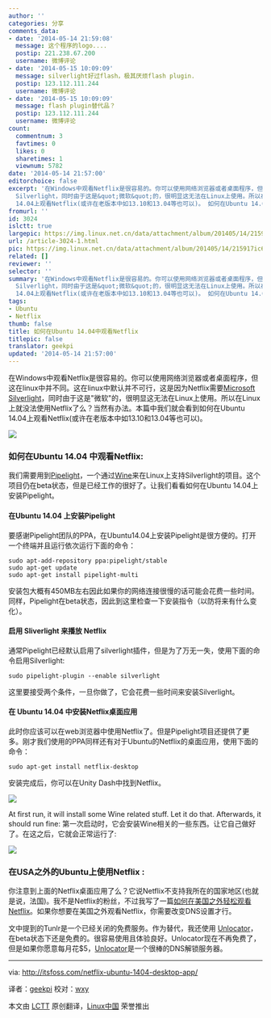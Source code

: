 ```yaml
---
author: ''
categories: 分享
comments_data:
- date: '2014-05-14 21:59:08'
  message: 这个程序的logo....
  postip: 221.238.67.200
  username: 微博评论
- date: '2014-05-15 10:09:09'
  message: silverlight好过flash，极其厌烦flash plugin.
  postip: 123.112.111.244
  username: 微博评论
- date: '2014-05-15 10:09:09'
  message: flash plugin替代品？
  postip: 123.112.111.244
  username: 微博评论
count:
  commentnum: 3
  favtimes: 0
  likes: 0
  sharetimes: 1
  viewnum: 5782
date: '2014-05-14 21:57:00'
editorchoice: false
excerpt: '在Windows中观看Netflix是很容易的。你可以使用网络浏览器或者桌面程序，但这在linux中并不同。这在linux中默认并不可行，这是因为Netflix需要Microsoft
  Silverlight，同时由于这是&quot;微软&quot;的，很明显这无法在Linux上使用。所以在Linux上就没法使用Netflix了么？当然有办法。本篇中我们就会看到如何在Ubuntu
  14.04上观看Netflix(或许在老版本中如13.10和13.04等也可以)。 如何在Ubuntu 14.04 中观看Netflix: 我们需要用到Pipelight，一个通过Wine来在Linux上支持Silverlight的项目。这个项目仍在beta状态，但是已经工作的很好了。让我们看看'
fromurl: ''
id: 3024
islctt: true
largepic: https://img.linux.net.cn/data/attachment/album/201405/14/215917ic66cw9cc2p7w09t.jpg
url: /article-3024-1.html
pic: https://img.linux.net.cn/data/attachment/album/201405/14/215917ic66cw9cc2p7w09t.jpg.thumb.jpg
related: []
reviewer: ''
selector: ''
summary: '在Windows中观看Netflix是很容易的。你可以使用网络浏览器或者桌面程序，但这在linux中并不同。这在linux中默认并不可行，这是因为Netflix需要Microsoft
  Silverlight，同时由于这是&quot;微软&quot;的，很明显这无法在Linux上使用。所以在Linux上就没法使用Netflix了么？当然有办法。本篇中我们就会看到如何在Ubuntu
  14.04上观看Netflix(或许在老版本中如13.10和13.04等也可以)。 如何在Ubuntu 14.04 中观看Netflix: 我们需要用到Pipelight，一个通过Wine来在Linux上支持Silverlight的项目。这个项目仍在beta状态，但是已经工作的很好了。让我们看看'
tags:
- Ubuntu
- Netflix
thumb: false
title: 如何在Ubuntu 14.04中观看Netflix
titlepic: false
translator: geekpi
updated: '2014-05-14 21:57:00'
---
```


在Windows中观看Netflix是很容易的。你可以使用网络浏览器或者桌面程序，但这在linux中并不同。这在linux中默认并不可行，这是因为Netflix需要[Microsoft Silverlight](http://www.microsoft.com/silverlight/)，同时由于这是"微软"的，很明显这无法在Linux上使用。所以在Linux上就没法使用Netflix了么？当然有办法。本篇中我们就会看到如何在Ubuntu 14.04上观看Netflix(或许在老版本中如13.10和13.04等也可以)。


![](/data/attachment/album/201405/14/215917ic66cw9cc2p7w09t.jpg)


### 如何在Ubuntu 14.04 中观看Netflix:


我们需要用到[Pipelight](http://fds-team.de/cms/articles/2013-08/pipelight-using-silverlight-in-linux-browsers.html)，一个通过[Wine](http://en.wikipedia.org/wiki/Wine_(software))来在Linux上支持Silverlight的项目。这个项目仍在beta状态，但是已经工作的很好了。让我们看看如何在Ubuntu 14.04上安装Pipelight。


#### 在Ubuntu 14.04 上安装Pipelight


要感谢Pipelight团队的PPA，在Ubuntu14.04上安装Pipelight是很方便的。打开一个终端并且运行依次运行下面的命令：



```
sudo apt-add-repository ppa:pipelight/stable
sudo apt-get update
sudo apt-get install pipelight-multi

```

安装包大概有450MB左右因此如果你的网络连接很慢的话可能会花费一些时间。同样，Pipelight在beta状态，因此到这里检查一下安装指令（以防将来有什么变化）。


#### 启用 Sliverlight 来播放 Netflix


通常Pipelight已经默认启用了silverlight插件，但是为了万无一失，使用下面的命令启用Silverlight:



```
sudo pipelight-plugin --enable silverlight

```

这里要接受两个条件，一旦你做了，它会花费一些时间来安装Silverlight。


#### 在 Ubuntu 14.04 中安装Netflix桌面应用


此时你应该可以在web浏览器中使用Netflix了。但是Pipelight项目还提供了更多。刚才我们使用的PPA同样还有对于Ubuntu的Netflix的桌面应用，使用下面的命令：



```
sudo apt-get install netflix-desktop

```

安装完成后，你可以在Unity Dash中找到Netflix。


![](/data/attachment/album/201405/14/215728ryh6zk9332hmbnoa.png)


At first run, it will install some Wine related stuff. Let it do that. Afterwards, it should run fine: 第一次启动时，它会安装Wine相关的一些东西。让它自己做好了。在这之后，它就会正常运行了:


![](/data/attachment/album/201405/14/215729fn4udi1nlk0u7lz6.jpeg)


### 在USA之外的Ubuntu上使用Netflix :


你注意到上面的Netflix桌面应用了么？它说Netflix不支持我所在的国家地区(也就是说，法国)。我不是Netflix的粉丝，不过我写了一篇[如何在美国之外轻松观看Netflix](http://itsfoss.com/easiest-watch-netflix-hulu-usa/)。如果你想要在美国之外观看Netflix，你需要改变DNS设置才行。


文中提到的Tunlr是一个已经关闭的免费服务。作为替代，我还使用 [Unlocator](http://goo.gl/QHT0oq)，在beta状态下还是免费的。很容易使用且体验良好。Unlocator现在不再免费了，但是如果你愿意每月花$5，[Unlocator](http://goo.gl/QHT0oq)是一个很棒的DNS解锁服务器。




---


via: <http://itsfoss.com/netflix-ubuntu-1404-desktop-app/>


译者：[geekpi](https://github.com/geekpi) 校对：[wxy](https://github.com/wxy)


本文由 [LCTT](https://github.com/LCTT/TranslateProject) 原创翻译，[Linux中国](http://linux.cn/) 荣誉推出
